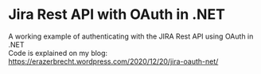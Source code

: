 # Jira Rest API with OAuth in .NET
A working example of authenticating with the JIRA Rest API using OAuth in .NET </br>
Code is explained on my blog: https://erazerbrecht.wordpress.com/2020/12/20/jira-oauth-net/
